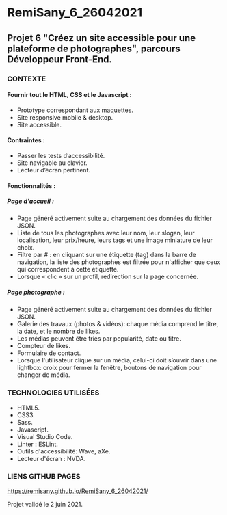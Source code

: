 # RemiSany_6_26042021

## Projet 6 "Créez un site accessible pour une plateforme de photographes", parcours Développeur Front-End.

### CONTEXTE

#### Fournir tout le HTML, CSS et le Javascript :
- Prototype correspondant aux maquettes.
- Site responsive mobile & desktop.
- Site accessible.

#### Contraintes :
- Passer les tests d’accessibilité.
- Site navigable au clavier.
- Lecteur d’écran pertinent.

#### Fonctionnalités :

##### Page d'accueil :
- Page généré activement suite au chargement des données du fichier JSON.
- Liste de tous les photographes avec leur nom, leur slogan, leur localisation, leur prix/heure, leurs tags et une image miniature de leur choix.
- Filtre par # : en cliquant sur une étiquette (tag) dans la barre de navigation, la liste des photographes est filtrée pour n'afficher que ceux qui correspondent à cette étiquette.
- Lorsque « clic » sur un profil, redirection sur la page concernée.

##### Page photographe :
- Page généré activement suite au chargement des données du fichier JSON.
- Galerie des travaux (photos & vidéos): chaque média comprend le titre, la date, et le nombre de likes.
- Les médias peuvent être triés par popularité, date ou titre.
- Compteur de likes.
- Formulaire de contact.
- Lorsque l'utilisateur clique sur un média, celui-ci doit s’ouvrir dans une lightbox: croix pour fermer la fenêtre, boutons de navigation pour changer de média.

### TECHNOLOGIES UTILISÉES
- HTML5.
- CSS3.
- Sass.
- Javascript.
- Visual Studio Code.
- Linter : ESLint.
- Outils d'accessibilité: Wave, aXe.
- Lecteur d'écran : NVDA.

### LIENS GITHUB PAGES
https://remisany.github.io/RemiSany_6_26042021/

Projet validé le 2 juin 2021.